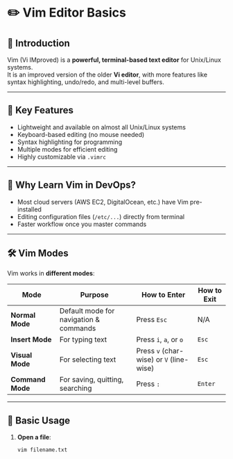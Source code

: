 # ✏️ Vim Editor Basics

## 📌 Introduction
Vim (Vi IMproved) is a **powerful, terminal-based text editor** for Unix/Linux systems.  
It is an improved version of the older **Vi editor**, with more features like syntax highlighting, undo/redo, and multi-level buffers.

---

## 🔑 Key Features
- Lightweight and available on almost all Unix/Linux systems
- Keyboard-based editing (no mouse needed)
- Syntax highlighting for programming
- Multiple modes for efficient editing
- Highly customizable via `.vimrc`

---

## 🎯 Why Learn Vim in DevOps?
- Most cloud servers (AWS EC2, DigitalOcean, etc.) have Vim pre-installed
- Editing configuration files (`/etc/...`) directly from terminal
- Faster workflow once you master commands

---

## 🛠 Vim Modes
Vim works in **different modes**:

| Mode | Purpose | How to Enter | How to Exit |
|------|---------|--------------|-------------|
| **Normal Mode** | Default mode for navigation & commands | Press `Esc` | N/A |
| **Insert Mode** | For typing text | Press `i`, `a`, or `o` | `Esc` |
| **Visual Mode** | For selecting text | Press `v` (char-wise) or `V` (line-wise) | `Esc` |
| **Command Mode** | For saving, quitting, searching | Press `:` | `Enter` |

---

## 📖 Basic Usage
1. **Open a file**:
   ```bash
   vim filename.txt
